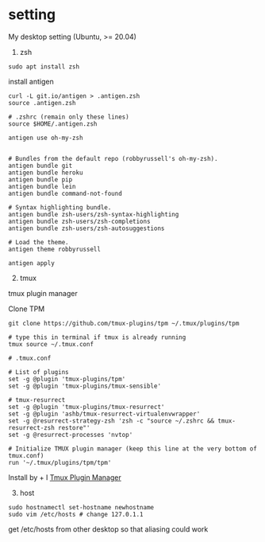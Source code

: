 # setting
My desktop setting (Ubuntu, >= 20.04)

1. zsh

```
sudo apt install zsh
```

install antigen

```
curl -L git.io/antigen > .antigen.zsh
source .antigen.zsh
```

```
# .zshrc (remain only these lines)
source $HOME/.antigen.zsh

antigen use oh-my-zsh


# Bundles from the default repo (robbyrussell's oh-my-zsh).
antigen bundle git
antigen bundle heroku
antigen bundle pip
antigen bundle lein
antigen bundle command-not-found

# Syntax highlighting bundle.
antigen bundle zsh-users/zsh-syntax-highlighting
antigen bundle zsh-users/zsh-completions
antigen bundle zsh-users/zsh-autosuggestions

# Load the theme.
antigen theme robbyrussell

antigen apply
```
   
2. tmux

tmux plugin manager

Clone TPM
```
git clone https://github.com/tmux-plugins/tpm ~/.tmux/plugins/tpm
```

```
# type this in terminal if tmux is already running
tmux source ~/.tmux.conf
```

```
# .tmux.conf

# List of plugins
set -g @plugin 'tmux-plugins/tpm'
set -g @plugin 'tmux-plugins/tmux-sensible'

# tmux-resurrect
set -g @plugin 'tmux-plugins/tmux-resurrect'
set -g @plugin 'ashb/tmux-resurrect-virtualenvwrapper'
set -g @resurrect-strategy-zsh 'zsh -c "source ~/.zshrc && tmux-resurrect-zsh restore"'
set -g @resurrect-processes 'nvtop'

# Initialize TMUX plugin manager (keep this line at the very bottom of tmux.conf)
run '~/.tmux/plugins/tpm/tpm'
```

Install by <C-b> + I [Tmux Plugin Manager](https://github.com/tmux-plugins/tpm)

3. host

```
sudo hostnamectl set-hostname newhostname
sudo vim /etc/hosts # change 127.0.1.1
```

get /etc/hosts from other desktop so that aliasing could work
